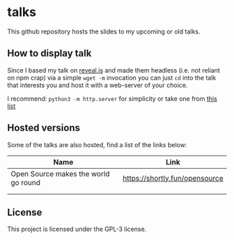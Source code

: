# talks

This github repository hosts the slides to my upcoming or old talks.

## How to display talk

Since I based my talk on [reveal.js](https://revealjs.com/) and made them headless (i.e. not reliant on npm crap) via a simple `wget -m` invocation you can just `cd` into the talk that interests you and host it with a web-server of your choice.

I recommend: ```python3 -m http.server``` for simplicity or take one from [this list](https://gist.github.com/4thel00z/cab7ea7f4392d2b5631a31797a8479d8)

## Hosted versions

Some of the talks are also hosted, find a list of the links below:

| Name                                 	| Link                           	|
|--------------------------------------	|--------------------------------	|
| Open Source makes the world go round 	| https://shortly.fun/opensource 	|
|                                      	|                                	|
|                                      	|                                	|

## License

This project is licensed under the GPL-3 license.
